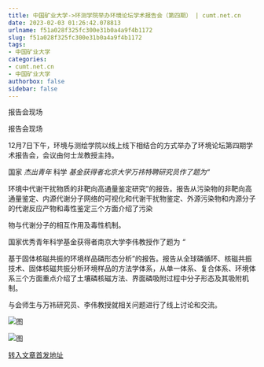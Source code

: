 ```yaml
---
title: 中国矿业大学->环测学院举办环境论坛学术报告会（第四期） | cumt.net.cn
date: 2023-02-03 01:26:42.078813
urlname: f51a028f325fc300e31b0a4a9f4b1172
slug: f51a028f325fc300e31b0a4a9f4b1172
tags: 
- 中国矿业大学
categories:
- cumt.net.cn
- 中国矿业大学
authorbox: false
sidebar: false
---
```

报告会现场

报告会现场

12月7日下午，环境与测绘学院以线上线下相结合的方式举办了环境论坛第四期学术报告会，会议由何士龙教授主持。

国家 _杰出青年_ 科学 _基金获得者北京大学万祎特聘研究员作了题为“_

环境中代谢干扰物质的非靶向高通量鉴定研究”的报告。报告从污染物的非靶向高通量鉴定、内源代谢分子网络的可视化和代谢干扰物鉴定、外源污染物和内源分子的代谢反应产物和毒性鉴定三个方面介绍了污染
<!--more-->
物与代谢分子的相互作用及毒性机制。

国家优秀青年科学基金获得者南京大学李伟教授作了题为 _“_

基于固体核磁共振的环境样品磷形态分析”的报告。报告从全球磷循环、核磁共振技术、固体核磁共振分析环境样品的方法学体系，从单一体系、复合体系、环境体系三个方面重点介绍了土壤磷核磁方法、界面磷吸附过程中分子形态及其吸附机制。

与会师生与万祎研究员、李伟教授就相关问题进行了线上讨论和交流。

![图](https://xwzx.cumt.edu.cn/_upload/article/images/38/69/0bb85e604dccb3a8d771f895ec0c/78f174d9-d232-444e-ac8d-d0ef116a7b16.png)

![图](https://xwzx.cumt.edu.cn/_upload/article/images/38/69/0bb85e604dccb3a8d771f895ec0c/e44b6fc7-3c2c-4837-8003-ebbce555d5b6.png)

[转入文章首发地址](https://xwzx.cumt.edu.cn/bd/f3/c523a638451/page.htm)